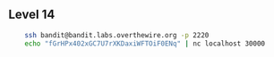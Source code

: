 
## Level 14 ##

```bash
	ssh bandit@bandit.labs.overthewire.org -p 2220
	echo "fGrHPx402xGC7U7rXKDaxiWFTOiF0ENq" | nc localhost 30000
```